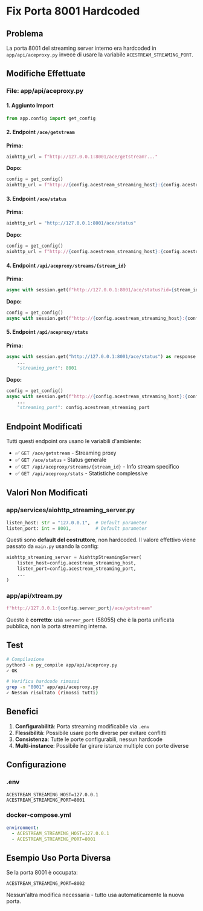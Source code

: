 # Fix Porta 8001 Hardcoded

## Problema
La porta 8001 del streaming server interno era hardcoded in `app/api/aceproxy.py` invece di usare la variabile `ACESTREAM_STREAMING_PORT`.

## Modifiche Effettuate

### File: app/api/aceproxy.py

#### 1. Aggiunto Import
```python
from app.config import get_config
```

#### 2. Endpoint `/ace/getstream`
**Prima:**
```python
aiohttp_url = f"http://127.0.0.1:8001/ace/getstream?..."
```

**Dopo:**
```python
config = get_config()
aiohttp_url = f"http://{config.acestream_streaming_host}:{config.acestream_streaming_port}/ace/getstream?..."
```

#### 3. Endpoint `/ace/status`
**Prima:**
```python
aiohttp_url = "http://127.0.0.1:8001/ace/status"
```

**Dopo:**
```python
config = get_config()
aiohttp_url = f"http://{config.acestream_streaming_host}:{config.acestream_streaming_port}/ace/status"
```

#### 4. Endpoint `/api/aceproxy/streams/{stream_id}`
**Prima:**
```python
async with session.get(f"http://127.0.0.1:8001/ace/status?id={stream_id}") as response:
```

**Dopo:**
```python
config = get_config()
async with session.get(f"http://{config.acestream_streaming_host}:{config.acestream_streaming_port}/ace/status?id={stream_id}") as response:
```

#### 5. Endpoint `/api/aceproxy/stats`
**Prima:**
```python
async with session.get("http://127.0.0.1:8001/ace/status") as response:
    ...
    "streaming_port": 8001
```

**Dopo:**
```python
config = get_config()
async with session.get(f"http://{config.acestream_streaming_host}:{config.acestream_streaming_port}/ace/status") as response:
    ...
    "streaming_port": config.acestream_streaming_port
```

## Endpoint Modificati

Tutti questi endpoint ora usano le variabili d'ambiente:
- ✅ `GET /ace/getstream` - Streaming proxy
- ✅ `GET /ace/status` - Status generale
- ✅ `GET /api/aceproxy/streams/{stream_id}` - Info stream specifico
- ✅ `GET /api/aceproxy/stats` - Statistiche complessive

## Valori Non Modificati

### app/services/aiohttp_streaming_server.py
```python
listen_host: str = "127.0.0.1",  # Default parameter
listen_port: int = 8001,         # Default parameter
```
Questi sono **default del costruttore**, non hardcoded. Il valore effettivo viene passato da `main.py` usando la config:
```python
aiohttp_streaming_server = AiohttpStreamingServer(
    listen_host=config.acestream_streaming_host,
    listen_port=config.acestream_streaming_port,
    ...
)
```

### app/api/xtream.py
```python
f"http://127.0.0.1:{config.server_port}/ace/getstream"
```
Questo è **corretto**: usa `server_port` (58055) che è la porta unificata pubblica, non la porta streaming interna.

## Test

```bash
# Compilazione
python3 -m py_compile app/api/aceproxy.py
✓ OK

# Verifica hardcode rimossi
grep -n "8001" app/api/aceproxy.py
✓ Nessun risultato (rimossi tutti)
```

## Benefici

1. **Configurabilità**: Porta streaming modificabile via `.env`
2. **Flessibilità**: Possibile usare porte diverse per evitare conflitti
3. **Consistenza**: Tutte le porte configurabili, nessun hardcode
4. **Multi-instance**: Possibile far girare istanze multiple con porte diverse

## Configurazione

### .env
```env
ACESTREAM_STREAMING_HOST=127.0.0.1
ACESTREAM_STREAMING_PORT=8001
```

### docker-compose.yml
```yaml
environment:
  - ACESTREAM_STREAMING_HOST=127.0.0.1
  - ACESTREAM_STREAMING_PORT=8001
```

## Esempio Uso Porta Diversa

Se la porta 8001 è occupata:
```env
ACESTREAM_STREAMING_PORT=8002
```

Nessun'altra modifica necessaria - tutto usa automaticamente la nuova porta.
